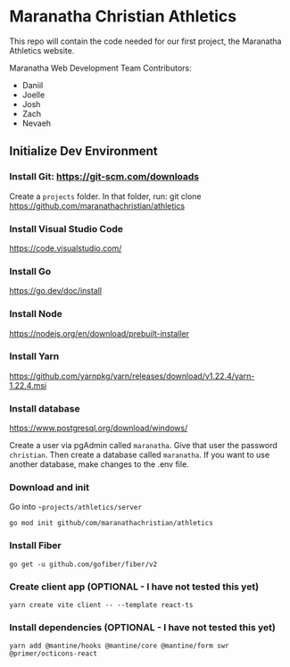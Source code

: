 # Maranatha Christian Athletics
This repo will contain the code needed for our first project, the Maranatha Athletics website.

Maranatha Web Development Team Contributors:
- Daniil
- Joelle
- Josh
- Zach
- Nevaeh

## Initialize Dev Environment
### Install Git: https://git-scm.com/downloads

Create a `projects` folder.
In that folder, run:
git clone https://github.com/maranathachristian/athletics

### Install Visual Studio Code

https://code.visualstudio.com/

### Install Go

https://go.dev/doc/install

### Install Node

https://nodejs.org/en/download/prebuilt-installer

### Install Yarn

https://github.com/yarnpkg/yarn/releases/download/v1.22.4/yarn-1.22.4.msi

### Install database

https://www.postgresql.org/download/windows/

Create a user via pgAdmin called `maranatha`. Give that user the password `christian`. Then create a database called `maranatha`.
If you want to use another database, make changes to the .env file.

### Download and init

Go into `~projects/athletics/server`

`go mod init github/com/maranathachristian/athletics`

### Install Fiber

`go get -u github.com/gofiber/fiber/v2`

### Create client app (OPTIONAL - I have not tested this yet)

`yarn create vite client -- --template react-ts`

### Install dependencies (OPTIONAL - I have not tested this yet)

`yarn add @mantine/hooks @mantine/core @mantine/form swr @primer/octicons-react`
